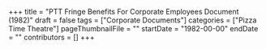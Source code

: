 +++
title = "PTT Fringe Benefits For Corporate Employees Document (1982)"
draft = false
tags = ["Corporate Documents"]
categories = ["Pizza Time Theatre"]
pageThumbnailFile = ""
startDate = "1982-00-00"
endDate = ""
contributors = []
+++
